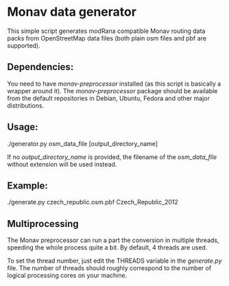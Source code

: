 Monav data generator
====================
This simple script generates modRana compatible Monav routing data packs from OpenStreetMap data files (both plain osm files and pbf are supported).

Dependencies:
-------------
You need to have _monav-preprocessor_ installed (as this script is basically a wrapper around it).
The _monav-preprocessor_ package should be available from the default repositories in Debian, Ubuntu, Fedora and other major distributions.

Usage:
------
./generator.py osm_data_file [output_directory_name]

If no _output_directory_name_ is provided, the filename of the _osm_data_file_ without extension will be used instead.

Example:
--------
./generate.py czech_republic.osm.pbf Czech_Republic_2012

Multiprocessing
---------------
The Monav preprocessor can run a part the conversion in multiple threads, speeding the whole process quite a bit. By default, 4 threads are used.

To set the thread number, just edit the THREADS variable in the _generate.py_ file. The number of threads should roughly correspond to the number of logical processing cores on your machine.
